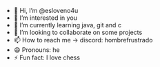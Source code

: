 - 👋 Hi, I’m @esloveno4u
- 👀 I’m interested in you
- 🌱 I’m currently learning java, git and c
- 💞️ I’m looking to collaborate on some projects
- 📫 How to reach me -> discord: hombrefrustrado
- 😄 Pronouns: he
- ⚡ Fun fact: I love chess

<!---
esloveno4u/esloveno4u is a ✨ special ✨ repository because its `README.md` (this file) appears on your GitHub profile.
You can click the Preview link to take a look at your changes.
--->
